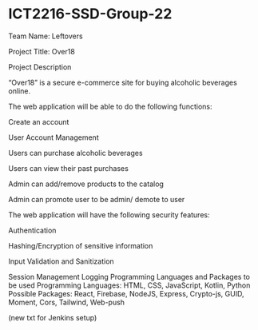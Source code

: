 # ICT2216-SSD-Group-22

Team Name: Leftovers

Project Title: Over18

Project Description

“Over18” is a secure e-commerce site for buying alcoholic beverages online.

The web application will be able to do the following functions:

Create an account

User Account Management

Users can purchase alcoholic beverages

Users can view their past purchases

Admin can add/remove products to the catalog

Admin can promote user to be admin/ demote to user

The web application will have the following security features:

Authentication

Hashing/Encryption of sensitive information

Input Validation and Sanitization

Session Management
Logging
Programming Languages and Packages to be used
Programming Languages: HTML, CSS, JavaScript, Kotlin, Python
Possible Packages: React, Firebase, NodeJS, Express, Crypto-js, GUID, Moment, Cors, Tailwind, Web-push

(new txt for Jenkins setup)
